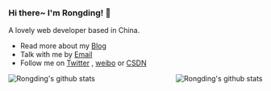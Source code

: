 <!--
**wangrongding/wangrongding** is a ✨ _special_ ✨ repository because its `README.md` (this file) appears on your GitHub profile.

Here are some ideas to get you started:

- 🔭 I’m currently working on ...
- 🌱 I’m currently learning ...
- 👯 I’m looking to collaborate on ...
- 🤔 I’m looking for help with ...
- 💬 Ask me about ...
- 📫 How to reach me: ...
- 😄 Pronouns: ...
- ⚡ Fun fact: ...
-->
### Hi there~ I'm Rongding! 👋

A lovely web developer based in China.
- Read more about my [Blog](http://www.fedtop.com/)
- Talk with me by [Email](mailto:wangrongding@qq.com)
- Follow me on [Twitter](https://twitter.com/Sparrow_wrd) , [weibo](https://weibo.com/wangrongding) or [CSDN](https://blog.csdn.net/weixin_42038245)

<a href="https://github.com/wangrongding/wangrongding">
  <img align="left" src="https://github-readme-stats.vercel.app/api/top-langs/?username=anuraghazra&layout=compact" alt="Rongding's github stats"/>
  <img align="right" style="padding:0;" src="https://github-readme-stats.vercel.app/api?username=wangrongding&show_icons=true&icon_color=0366d6&bg_color=ffffff&hide_title=true&include_all_commits=true" alt="Rongding's github stats"/>
</a>
